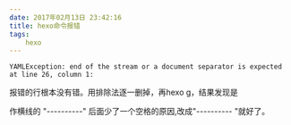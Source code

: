 ```yaml
---
date: 2017年02月13日 23:42:16
title: hexo命令报错
tags:
    hexo
---
```

```
YAMLException: end of the stream or a document separator is expected at line 26, column 1:
```

报错的行根本没有错。用排除法逐一删掉，再hexo g，结果发现是

作横线的 "----------" 后面少了一个空格的原因,改成"---------- "就好了。
